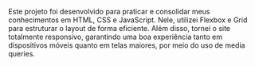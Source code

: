 
<p>Este projeto foi desenvolvido para praticar e consolidar meus conhecimentos em HTML, CSS e JavaScript. Nele, utilizei Flexbox e Grid para estruturar o layout de forma eficiente. Além disso, tornei o site totalmente responsivo, garantindo uma boa experiência tanto em dispositivos móveis quanto em telas maiores, por meio do uso de media queries.</p>

